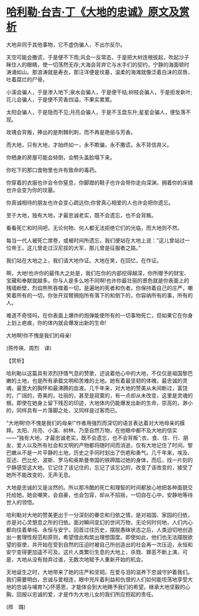 # [哈利勒·台吉·丁《大地的忠诚》原文及赏析](https://www.vrrw.net/wx/12371.html)

大地非同于其他事物，它不虚伪骗人，不出尔反尔。

天空可能会撒谎，于是便不下雨;风会一反常态，于是把大树连根拔起，吹起沙子眯住人的眼睛，使一切荡然无存;大海会背弃它与水手们的契约，宁静的海面顿时涛涌如山。那浪涛就是寿衣，那汪洋便是坟墓，温柔的海滩就像泛着白沫的双唇，吐着腐烂的尸骨。

小溪会骗人，于是渗入地下;泉水会骗人，于是便干枯;树枝会骗人，于是拒发新叶;花儿会骗人，于是便不芳香四溢，不果实累累。

太阳会骗人，于是隐而不见;月亮会骗人，于是不玉盘东升;星星会骗人，便坠落不现。

玫瑰会背叛，捧出的是荆棘利刺，而不再是艳丽与芳香。

而大地，只有大地，才始终如一，永不欺骗，永不撒谎，永不背信弃义。

你栖身的房屋可能会倾倒，会劈头盖脸塌下来。



你吃下的那口食物里也许有致命的毒药。

你穿着的衣服也许会令你窒息，你脚蹬的鞋子也许会带你走向深渊，拥着你的床铺也许会变为你的坟墓。

你真诚相待的朋友也许会变心疏远你;你曾真心相爱的人也许会把你遗忘。

至于大地，独有大地，才最忠诚老实，既不会遗忘，也不会背叛。

看看死亡和时间吧，无论何物、何人都无法拒绝它们的光临，而大地则不然。

每当一代人被死亡席卷，或被时间所遗忘，我们便站在大地上说：“这儿曾站过一位帝王，这儿曾走过汉尼拔的大军，那儿曾是征服者之路。”

我们站在大地之上，我们请大地作证。大地在笑，在回忆，在作证。

啊，大地!也许你的最伟大之处是，我们在你的内部挖得越深，你所赠予的财宝、宝藏和奉献就越多。你与人是多么地不同啊!也许你最壮丽的景色就是你表面上的残墙断壁，烈焰熊熊吞噬着一切，是遍地的死者和伤者。你保持着自己的庄严，嘲笑着所有的一切，你张开双臂拥抱所有落下的和倒下的，你容纳所有的事，所有的人。

难道不奇怪吗，在你表面上爆炸的炮弹能使所有的一切事物死亡，但如果它在你身上划上疤痕，你的体内就会爆发出新的生命!

大地啊!你不愧是我们的母亲!

(蒋传瑛、周烈　译)

【赏析】

哈利勒以这篇具有浓烈抒情气息的赞歌，述说着他心中的大地，不仅仅是祖国黎巴嫩的土地，也是所有承载文明和苦难的土地。她有着最坚韧的体魄，最忠诚的灵魂，最宽大的胸怀和最沸腾的血液。几千年来，对大地的赞美从未间断过，富饶的，广阔的，奇美的，壮丽的，甚至是寂寞的，有一点却从未改变，这里是灵魂的根。即使在她身上留下残忍的印迹，大地体内仍能爆发出新的生命，崇高的，渺小的，同样具有一片落脚之处，又同样是过客而已。

“大地啊!你不愧是我们的母亲!”作者用强烈而深切的语言表达着对大地母亲的膜拜。太阳、月亮、小溪、树林，乃至自然万物，在他眼中都不及大地的信实——“独有大地，才最忠诚老实，既不会遗忘，也不会背叛”;衣、食、住、行、朋友、爱人以及所有社会和文明的产物都将随时间而消逝，仅有大地记住了时间。黎巴嫩从不是一片平静的土地，历史之手同时划出了伤疤和勇气。几千年来，埃及、亚述、巴比伦、波斯、罗马和奥斯曼帝国的铁蹄踏过她的身体，而后，找一片刻的宁静感受这大地。它记住了该记住的，忘记了该忘记的，改变了该改变的，接受了她所不能改变的，无声无息。

大地是忠诚的又是淡然的。所以那冷酷的死亡和理智的时间都放心地把各种面貌交托给她。她会嘲笑，会自豪，也会包容，却从不招摇，一切自在心中，安静地等待世人的领悟。

哈利勒对大地的赞美更出于一分深刻的眷恋和归依之情，是对祖国、家园的归依，亦是对心灵憩息之所的归依。面对瞬间变幻的世间万物，无论何时何地，人们内心都向往着单纯、永恒与安宁。回首过往历史，摆脱愚昧状态之后，人类迫切地创造出一套理性规范和原则，希望借此构筑出理想国度。即使如此，他们也无法摆脱欲望的驱使，并开始在受到自然的压迫时被自己所创造出的社会再一次压迫，永恒和安宁变得更加遥不可及。这片人类繁衍生息的大地上，杀戮、罪恶不断上演，可是，大地从没有抛弃过谁，无数次地赋予人重新开始的机会。

天地诞生之时，大地带来了她的庄严和坚韧。在爱与泪的滋养下忠诚守护着我们。我们需要明白，忠诚与爱相连，眼中充斥着利益和仇恨的人们如何能坦荡地享受大地的忠诚与哺育?心怀感恩，才能体会到大地赐予我们的希望。继承大地坚毅的心胸，回报以忠诚的爱，才是作为大地儿女的我们所应担起的责任。

(邢　璐)

